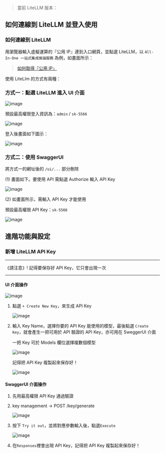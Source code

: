 
> 當前 LiteLLM 版本：



## 如何連線到 LiteLLM 並登入使用
### 如何連線到 LiteLLM

用瀏覽器輸入虛擬運算的『公用 IP』連到入口網頁，並點選 LiteLLM，以 `All-In-One 一站式集成推論服務` 為例，如畫面所示：
> [如何取得『公用 IP』](/llm-service-build.md#瀏覽器連線)

使用 LiteLlm 的方式有兩種：

### 方式一：點選 LiteLLM 進入 UI 介面

![image](https://gitlab.td.nchc.org.tw/genai-project/docs-dev/-/wikis/uploads/4dd09170d24d3a481387a64bdff81a49/image.png)

預設最高權限登入資訊為：`admin` / `sk-5566`

![image](https://gitlab.td.nchc.org.tw/genai-project/docs-dev/-/wikis/uploads/2f950da500401b3e98acaecc1e7322cd/image.png)

登入後畫面如下圖示：

![image](https://gitlab.td.nchc.org.tw/genai-project/docs-dev/-/wikis/uploads/9bdfbce9e4301e7e1fcb7af76311706f/image.png)

### 方式二：使用 SwaggerUI

將方式一的網址後的 `/ui/...` 部分刪除

(1) 畫面如下。要使用 API 需點選 Authorize 輸入 API Key

![image](https://gitlab.td.nchc.org.tw/genai-project/docs-dev/-/wikis/uploads/c84c64513202094f74a239ad4bc00a89/image.png)

(2) 如畫面所示，需輸入 API Key 才能使用

預設最高權限 API Key：`sk-5566`

![image](https://gitlab.td.nchc.org.tw/genai-project/docs-dev/-/wikis/uploads/5740808eab1ef8b0e2ac51ac5d6adebc/image.png)


## 進階功能與設定
### 新增 LiteLLM API Key

---
《請注意》! 記得要保存好 API Key，它只會出現一次

---

#### UI 介面操作

![image](https://gitlab.td.nchc.org.tw/genai-project/docs-dev/-/wikis/uploads/87282c6ce0164538955ab284b9fa9a31/image.png)

1. 點選 `+ Create New Key`，來生成 API Key

    ![image](https://gitlab.td.nchc.org.tw/genai-project/docs-dev/-/wikis/uploads/67fbe5680396f966080f4059ef6e2743/image.png)

2. 輸入 Key Name，選擇你要的 API Key 能使用的模型，最後點選 `Create Key`，就會產生一把可用於 API 驗證的 API Key，亦可用在 SweggerUI 介面  

    一把 Key 可於 Models 欄位選擇複數個模型

    ![image](https://gitlab.td.nchc.org.tw/genai-project/docs-dev/-/wikis/uploads/28c5e0b4682ee47e9c5e8fd08ff06a1b/image.png)

    記得把 API Key 複製起來保存好！

    ![image](https://gitlab.td.nchc.org.tw/genai-project/docs-dev/-/wikis/uploads/91dfb704ff9d50295706112fcbe8c8a7/image.png)

#### SwaggerUI 介面操作

1. 先用最高權限 API Key 通過驗證

2. key management -> POST /key/generate

    ![image](https://gitlab.td.nchc.org.tw/genai-project/docs-dev/-/wikis/uploads/1b394aaa6edb68a6ac24b6bff8b75179/image.png)

3. 按下 `Try it out`，並將對應參數輸入後，點選`Execute`

    ![image](https://gitlab.td.nchc.org.tw/genai-project/docs-dev/-/wikis/uploads/e210d94cf705a3ff875bfc486e009e51/image.png)

4. 在`Responses`裡會出現 API Key，記得把 API Key 複製起來保存好！
